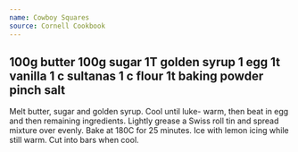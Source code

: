 ```yaml
---
name: Cowboy Squares
source: Cornell Cookbook
---
```

100g butter
100g sugar
1T golden syrup
1 egg
1t vanilla
1 c sultanas
1 c flour
1t baking powder
pinch salt
---
Melt butter, sugar and golden syrup.  Cool until luke- warm, then beat in egg and then remaining ingredients.  Lightly grease a Swiss roll tin and spread mixture over evenly.  Bake at 180C for 25 minutes.  Ice with lemon icing while still warm.  Cut into bars when cool.

